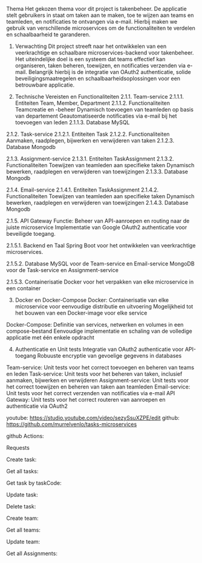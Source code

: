 

Thema
Het gekozen thema voor dit project is takenbeheer. De applicatie stelt gebruikers in staat om taken aan te maken, toe te wijzen aan teams en teamleden, en notificaties te ontvangen via e-mail. Hierbij maken we gebruik van verschillende microservices om de functionaliteiten te verdelen en schaalbaarheid te garanderen.
 
1.	Verwachting
Dit project streeft naar het ontwikkelen van een veerkrachtige en schaalbare microservices-backend voor takenbeheer. Het uiteindelijke doel is een systeem dat teams effectief kan organiseren, taken beheren, toewijzen, en notificaties verzenden via e-mail. Belangrijk hierbij is de integratie van OAuth2 authenticatie, solide beveiligingsmaatregelen en schaalbaarheidsoplossingen voor een betrouwbare applicatie.

2.	Technische Vereisten en Functionaliteiten
2.1.1.	Team-service
2.1.1.1.	Entiteiten
Team, Member, Department
2.1.1.2.	Functionaliteiten
Teamcreatie en -beheer
Dynamisch toevoegen van teamleden op basis van departement
Geautomatiseerde notificaties via e-mail bij het toevoegen van leden
2.1.1.3.	Database
MySQL

2.1.2.	Task-service
2.1.2.1.	Entiteiten
Task
2.1.2.2.	Functionaliteiten
Aanmaken, raadplegen, bijwerken en verwijderen van taken
2.1.2.3.	Database
Mongodb

2.1.3.	Assignment-service
2.1.3.1.	Entiteiten
TaskAssignment
2.1.3.2.	Functionaliteiten
Toewijzen van teamleden aan specifieke taken
Dynamisch bewerken, raadplegen en verwijderen van toewijzingen
2.1.3.3.	Database
Mongodb

2.1.4.	Email-service
2.1.4.1.	Entiteiten
TaskAssignment
2.1.4.2.	Functionaliteiten
Toewijzen van teamleden aan specifieke taken
Dynamisch bewerken, raadplegen en verwijderen van toewijzingen
2.1.4.3.	Database
Mongodb





2.1.5.	API Gateway
Functie:
Beheer van API-aanroepen en routing naar de juiste microservice
Implementatie van Google OAuth2 authenticatie voor beveiligde toegang.

2.1.5.1.	Backend en Taal
Spring Boot voor het ontwikkelen van veerkrachtige microservices.

2.1.5.2.	Database
MySQL voor de Team-service en Email-service
MongoDB voor de Task-service en Assignment-service

2.1.5.3.	Containerisatie
Docker voor het verpakken van elke microservice in een container


3.	Docker en Docker-Compose
Docker:
Containerisatie van elke microservice voor eenvoudige distributie en uitvoering
Mogelijkheid tot het bouwen van een Docker-image voor elke service

Docker-Compose:
Definitie van services, netwerken en volumes in een compose-bestand
Eenvoudige implementatie en schaling van de volledige applicatie met één enkele opdracht

4.	Authenticatie en Unit tests
Integratie van OAuth2 authenticatie voor API-toegang
Robuuste encryptie van gevoelige gegevens in databases

Team-service:
Unit tests voor het correct toevoegen en beheren van teams en leden
Task-service:
Unit tests voor het beheren van taken, inclusief aanmaken, bijwerken en verwijderen
Assignment-service:
Unit tests voor het correct toewijzen en beheren van taken aan teamleden
Email-service:
Unit tests voor het correct verzenden van notificaties via e-mail
API Gateway:
Unit tests voor het correct routeren van aanroepen en authenticatie via OAuth2
 

youtube: https://studio.youtube.com/video/sezySsuXZPE/edit
github: https://github.com/murrelvenlo/tasks-microservices

github Actions:

 
 
 
 


Requests

Create task:
 

Get all tasks:
 

Get task by taskCode:
 

Update task:

 

Delete task:

 

Create team:

 

Get all teams:

 

Update team:

 

Get all Assignments:

 
